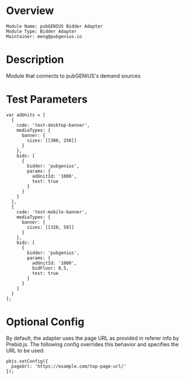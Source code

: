 # Overview

```
Module Name: pubGENIUS Bidder Adapter
Module Type: Bidder Adapter
Maintainer: meng@pubgenius.io
```

# Description

Module that connects to pubGENIUS's demand sources

# Test Parameters

```
var adUnits = [
  {
    code: 'test-desktop-banner',
    mediaTypes: {
      banner: {
        sizes: [[300, 250]]
      }
    },
    bids: [
      {
        bidder: 'pubgenius',
        params: {
          adUnitId: '1000',
          test: true
        }
      }
    ]
  },
  {
    code: 'test-mobile-banner',
    mediaTypes: {
      banner: {
        sizes: [[320, 50]]
      }
    },
    bids: [
      {
        bidder: 'pubgenius',
        params: {
          adUnitId: '1000',
          bidFloor: 0.5,
          test: true
        }
      }
    ]
  }
];
```

# Optional Config

By default, the adapter uses the page URL as provided in referer info by Prebid.js.
The following config overrides this behavior and specifies the URL to be used:
```
pbjs.setConfig({
  pageUrl: 'https://example.com/top-page-url/'
});
```
